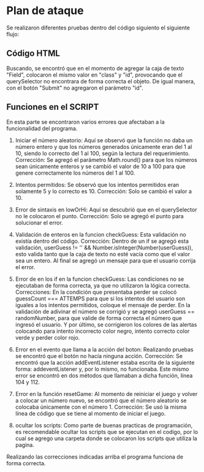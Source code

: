 # Plan de ataque
Se realizaron diferentes pruebas dentro del código siguiento el siguiente flujo:

## Código HTML
Buscando, se encontró que en el momento de agregar la caja de texto "Field", colocaron el mismo valor en "class" y "id", provocando que el querySelector no encontrara de forma correcta el objeto. De igual manera, con el botón "Submit" no agregaron el parámetro "id".

## Funciones en el SCRIPT
En esta parte se encontraron varios errores que afectaban a la funcionalidad del programa.

1. Iniciar el número aleatorio: Aquí se observó que la función no daba un número entero y que los números generados únicamente eran del 1 al 10, siendo lo correcto del 1 al 100, según la lectura del requerimiento. Corrección: Se agregó el parámetro Math.round() para que los números sean únicamente enteros y se cambió el valor de 10 a 100 para que genere correctamente los números del 1 al 100.

2. Intentos permitidos: Se observó que los intentos permitidos eran solamente 5 y lo correcto es 10. Corrección: Solo se cambió el valor a 10.

3. Error de sintaxis en lowOrHi: Aquí se descubrió que en el querySelector no le colocaron el punto. Corrección: Solo se agregó el punto para solucionar el error.

4. Validación de enteros en la funcion checkGuess: Esta validación no existía dentro del código. Corrección: Dentro de un if se agregó esta validación, userGuess != '' && Number.isInteger(Number(userGuess)), esto valida tanto que la caja de texto no esté vacía como que el valor sea un entero. Al final se agregó un mensaje para que el usuario corrija el error.

5. Error de en los if en la funcion checkGuess: Las condiciones no se ejecutaban de forma correcta, ya que no utilizaron la lógica correcta. Correcciones: En la condición que presentaba perder se colocó guessCount === ATTEMPS para que si los intentos del usuario son iguales a los intentos permitidos, coloque el mensaje de perder. En la validación de adivinar el número se corrigió y se agregó userGuess == randomNumber, para que valide de forma correcta el número que ingresó el usuario. Y por último, se corrigieron los colores de las alertas colocando para intento incorrecto color negro, intento correcto color verde y perder color rojo.  

5. Error en el evento que llama a la acción del boton: Realizando pruebas se encontró que el botón no hacía ninguna acción. Corrección: Se encontró que la acción addEventListener estaba escrita de la siguiente forma: addeventListener y, por lo mismo, no funcionaba. Este mismo error se encontró en dos métodos que llamaban a dicha función, línea 104 y 112.

6. Error en la función resetGame: Al momento de reiniciar el juego y volver a colocar un número nuevo, se encontró que el número aleatorio se colocaba únicamente con el número 1. Corrección: Se usó la misma línea de código que se tiene al momento de iniciar el juego.

7. ocultar los scripts: Como parte de buenas practicas de programación, es recomendable ocultar los scripts que se ejecutan en el codigo, por lo cual se agrego una carpeta donde se colocaron los scripts que utiliza la pagina.

Realizando las correcciones indicadas arriba el programa funciona de forma correcta.